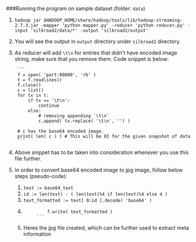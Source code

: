 ###Running the program on sample dataset (folder: `data`)
1. `hadoop jar $HADOOP_HOME/share/hadoop/tools/lib/hadoop-streaming-2.7.3.jar -mapper 'python mapper.py' -reducer 'python reducer.py' -input 'silkroad2/data/*' -output 'silkroad2/output'`
2. You will see the output in `output` directory under `silkroad2` directory.
3. As reducer will add `\t\n` for entries that didn't have encoded image string, make sure that you remove them. Code snippet is below:

		```
		f = open( 'part-00000', 'rb' )
		t = f.readlines()
		f.close()
		c = list()
		for tx in t:
			if tx == '\t\n':
				continue
			else:
				# removing appending `\t\n`
				c.append( tx.replace( '\t\n', '') )

		# c has the base64 encoded image.
		print( len( c ) ) # This will be 83 for the given snapshot of data
		```
4. Above snippet has to be taken into consideration whenever you use this file further.
5. In order to convert base64 encoded image to jpg image, follow below steps (pseudo-code):
	1. `text := base64_text`
	2. `id := len(text) - ( len(text)%4 if len(text)%4 else 4 )`
	3. `text_formatted := text[ 0:id ].decode( 'base64' )`
	4. ```with open( 'image2save.jpg', 'wb' ) as f:
				f.write( text_formatted )
			```
	5. Heres the jpg file created, which can be further used to extract meta information